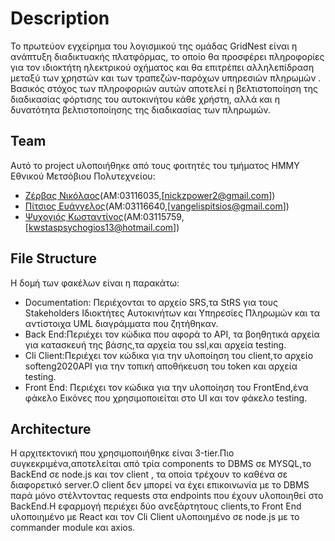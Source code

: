 # Description 
Το πρωτεύον εγχείρημα του λογισμικού της ομάδας GridNest είναι η ανάπτυξη διαδικτυακής πλατφόρμας, το οποίο θα προσφέρει πληροφορίες για τον ιδιοκτήτη ηλεκτρικού οχήματος και θα επιτρέπει αλληλεπίδραση μεταξύ των χρηστών και των τραπεζών-παρόχων υπηρεσιών πληρωμών . Βασικός στόχος των πληροφοριών αυτών αποτελεί η βελτιστοποίηση της διαδικασίας φόρτισης του αυτοκινήτου κάθε χρήστη, αλλά και η δυνατότητα βελτιστοποίησης της διαδικασίας των πληρωμών.
## Team 
Αυτό το project υλοποιήθηκε από τους φοιτητές του τμήματος ΗΜΜΥ Εθνικού Μετσόβιου Πολυτεχνείου: 
* [Ζέρβας Νικόλαος](https://github.com/nickzpower)(ΑΜ:03116035,[nickzpower2@gmail.com])
* [Πίτσιος Ευάγγελος](https://github.com/nox491)(ΑΜ:03116640,[vangelispitsios@gmail.com])
* [Ψυχογιός Κωσταντίνος]()(ΑΜ:03115759,[kwstaspsychogios13@hotmail.com])
## File Structure 
Η δομή των φακέλων είναι η παρακάτω: 
* Documentation: Περιέχονται το αρχείο SRS,τα StRS για τους Stakeholders Ιδιοκτήτες Αυτοκινήτων και Υπηρεσίες Πληρωμών και τα αντίστοιχα UML διαγράμματα που ζητήθηκαν.
* Back End:Περιέχει τον κώδικα που αφορά το API, τα βοηθητικά αρχεία για κατασκευή της βάσης,τα αρχεία του ssl,και αρχεία testing.
* Cli Client:Περιέχει τον κώδικα για την υλοποίηση του client,το αρχείο softeng2020API για την τοπική αποθήκευση του token και αρχεία testing.
* Front End: Περιέχει τον κώδικα για την υλοποίηση του FrontEnd,ένα φάκελο Εικόνες που χρησιμοποιείται στο UI και τον φάκελο testing.

## Architecture
Η αρχιτεκτονική που χρησιμοποιήθηκε είναι 3-tier.Πιο συγκεκριμένα,αποτελείται από τρία components το DBMS σε MYSQL,το BackEnd σε node.js και τον client , τα οποία τρέχουν το καθένα σε διαφορετικό server.Ο client δεν μπορεί να έχει επικοινωνία με το DBMS παρά μόνο στέλντοντας requests στα endpoints που έχουν υλοποιηθεί στο BackEnd.Η εφαρμογή περιέχει δύο ανεξάρτητους clients,το Front End υλοποιημένο με React και τον Cli Client υλοποιημένο σε node.js με το commander module και axios.
